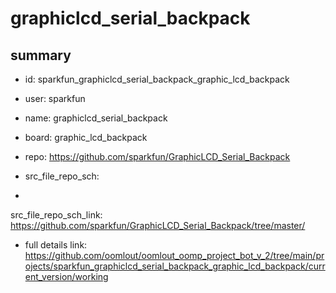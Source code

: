 # graphiclcd_serial_backpack
 
## summary 
* id: sparkfun_graphiclcd_serial_backpack_graphic_lcd_backpack
* user: sparkfun
* name: graphiclcd_serial_backpack
* board: graphic_lcd_backpack
* repo: https://github.com/sparkfun/GraphicLCD_Serial_Backpack



* src_file_repo_sch: 
*
 src_file_repo_sch_link: https://github.com/sparkfun/GraphicLCD_Serial_Backpack/tree/master/
* full details link: https://github.com/oomlout/oomlout_oomp_project_bot_v_2/tree/main/projects/sparkfun_graphiclcd_serial_backpack_graphic_lcd_backpack/current_version/working  






